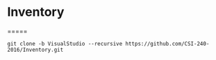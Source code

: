 # Inventory
=====

```
git clone -b VisualStudio --recursive https://github.com/CSI-240-2016/Inventory.git
```
